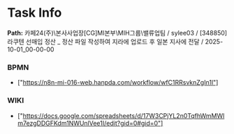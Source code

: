 # Task Info

**Path:** 카페24(주)\본사사업장\[CG]MI본부\MIH그룹\밸류업팀 / sylee03 / [348850] 라쿠텐 선매입 정산 _ 정산 파일 작성하여 지라에 업로드 후 일본 지사에 전달 / 2025-10-01_00-00-00

### BPMN
- ["https://n8n-mi-016-web.hanpda.com/workflow/wfC1RRsvknZgIn1l"]

### WIKI
- ["https://docs.google.com/spreadsheets/d/17W3CPjYL2n0TqfhWmMWlm7ezgDDGFKdm1NWUnlVee1I/edit?gid=0#gid=0"]

